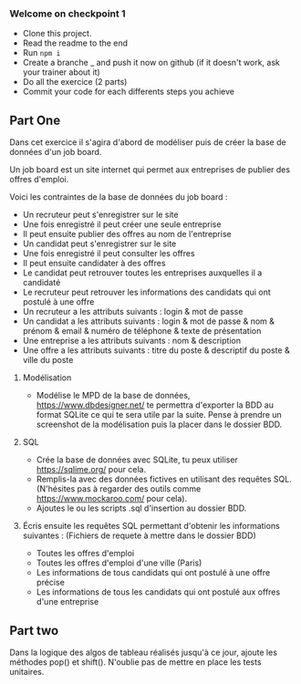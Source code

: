 ### Welcome on checkpoint 1

- Clone this project.
- Read the readme to the end
- Run `npm i`
- Create a branche <firstname>\_<lastname> and push it now on github (if it doesn't work, ask your trainer about it)
- Do all the exercice (2 parts)
- Commit your code for each differents steps you achieve

## Part One

Dans cet exercice il s'agira d'abord de modéliser puis de créer la base de données d'un job board.

Un job board est un site internet qui permet aux entreprises de publier des offres d'emploi.

Voici les contraintes de la base de données du job board :

- Un recruteur peut s'enregistrer sur le site
- Une fois enregistré il peut créer une seule entreprise
- Il peut ensuite publier des offres au nom de l'entreprise
- Un candidat peut s'enregistrer sur le site
- Une fois enregistré il peut consulter les offres
- Il peut ensuite candidater à des offres
- Le candidat peut retrouver toutes les entreprises auxquelles il a candidaté
- Le recruteur peut retrouver les informations des candidats qui ont postulé à une offre
- Un recruteur a les attributs suivants : login & mot de passe
- Un candidat a les attributs suivants : login & mot de passe & nom & prénom & email & numéro de téléphone & texte de présentation
- Une entreprise a les attributs suivants : nom & description
- Une offre a les attributs suivants : titre du poste & descriptif du poste & ville du poste

1. Modélisation
   - Modélise le MPD de la base de données, https://www.dbdesigner.net/ te permettra d'exporter la BDD au format SQLite ce qui te sera utile par la suite. Pense à prendre un screenshot de la modélisation puis la placer dans le dossier BDD.

2. SQL
   - Crée la base de données avec SQLite, tu peux utiliser https://sqlime.org/ pour cela.
   - Remplis-la avec des données fictives en utilisant des requêtes SQL. (N'hésites pas à regarder des outils comme https://www.mockaroo.com/ pour cela).
   - Ajoutes le ou les scripts .sql d'insertion au dossier BDD.

3. Écris ensuite les requêtes SQL permettant d'obtenir les informations suivantes : (Fichiers de requete à mettre dans le dossier BDD)
   - Toutes les offres d'emploi
   - Toutes les offres d'emploi d'une ville (Paris)
   - Les informations de tous candidats qui ont postulé à une offre précise
   - Les informations de tous les candidats qui ont postulé aux offres d'une entreprise

## Part two

Dans la logique des algos de tableau réalisés jusqu'à ce jour, ajoute les méthodes pop() et shift().
N'oublie pas de mettre en place les tests unitaires.
